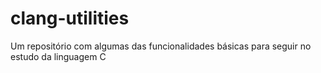 # clang-utilities
Um repositório com algumas das funcionalidades básicas para seguir no estudo da linguagem C
